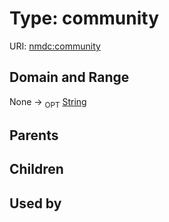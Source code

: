 
# Type: community




URI: [nmdc:community](https://microbiomedata/meta/community)


## Domain and Range

None ->  <sub>OPT</sub> [String](types/String.md)

## Parents


## Children


## Used by

